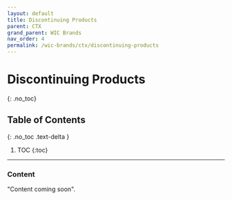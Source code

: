 ```yaml
---
layout: default
title: Discontinuing Products
parent: CTX
grand_parent: WIC Brands
nav_order: 4
permalink: /wic-brands/ctx/discontinuing-products
---
```


# Discontinuing Products
{: .no_toc}

## Table of Contents
{: .no_toc .text-delta }

1. TOC
{:toc}
---

### Content
"Content coming soon".
